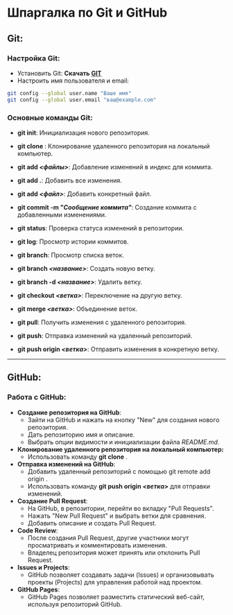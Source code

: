 # Шпаргалка по Git и GitHub

## Git:
### Настройка Git:
* Установить Git: **Скачать [GIT](https://git-scm.com/downloads "Ссылка на скачивание")** <br>
* Настроить имя пользователя и email:
```bash
git config --global user.name "Ваше имя"
git config --global user.email "ваш@example.com"
```
### Основные команды Git:
* **git init**: Инициализация нового репозитория.
  
* **git clone *<URL>***: Клонирование удаленного репозитория на локальный компьютер.

* **git add *<файлы>***: Добавление изменений в индекс для коммита.

* **git add .**: Добавить все изменения.

* **git add *<файл>***: Добавить конкретный файл.

* **git commit -m "*Сообщение коммита"***: Создание коммита с добавленными изменениями.

* **git status**: Проверка статуса изменений в репозитории.

* **git log**: Просмотр истории коммитов.

* **git branch**: Просмотр списка веток.

* **git branch *<название>***: Создать новую ветку.

* **git branch -d *<название>***: Удалить ветку.

* **git checkout *<ветка>***: Переключение на другую ветку.

* **git merge *<ветка>***: Объединение веток.

* **git pull**: Получить изменения с удаленного репозитория.

* **git push**: Отправка изменений на удаленный репозиторий.

* **git push origin *<ветка>***: Отправить изменения в конкретную ветку.
---

## GitHub:
### Работа с GitHub:
* **Создание репозитория на GitHub**:<br>
    * Зайти на GitHub и нажать на кнопку "New" для создания нового репозитория.<br>
    * Дать репозиторию имя и описание.<br>
    * Выбрать опции видимости и инициализации файла *README.md*.<br>
* **Клонирование удаленного репозитория на локальный компьютер:**<br>
    * Использовать команду **git clone *<URL>***.
* **Отправка изменений на GitHub**:
    * Добавить удаленный репозиторий с помощью git remote add origin *<URL>*.
    * Использовать команду **git push origin *<ветка>*** для отправки изменений.
* **Создание Pull Request**:
    * На GitHub, в репозитории, перейти во вкладку "Pull Requests".
    * Нажать "New Pull Request" и выбрать ветки для сравнения.
    * Добавить описание и создать Pull Request.
* **Code Review**:
    * После создания Pull Request, другие участники могут просматривать и комментировать изменения.
    * Владелец репозитория может принять или отклонить Pull Request.
* **Issues и Projects**:
    * GitHub позволяет создавать задачи (Issues) и организовывать проекты (Projects) для управления работой над проектом.
* **GitHub Pages**:
    * GitHub Pages позволяет разместить статический веб-сайт, используя репозиторий GitHub.